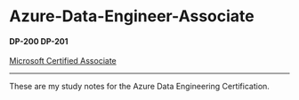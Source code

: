 # Azure-Data-Engineer-Associate
#### DP-200 DP-201
<a href="https://docs.microsoft.com/en-us/learn/certifications/azure-data-engineer"> Microsoft Certified Associate </a>

---

These are my study notes for the Azure Data Engineering Certification.
